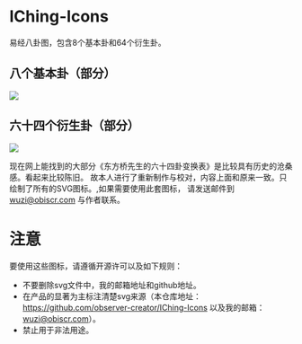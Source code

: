 # IChing-Icons

易经八卦图，包含8个基本卦和64个衍生卦。

## 八个基本卦（部分）

![](https://obiscr.oss-cn-hongkong.aliyuncs.com/res/yi-jing/gitee/8_e.png?versionId=CAEQUBiBgID4mfHPzBciIGVlZjExYjQ1ODJkNDQ3ZGE5ODljZDViNDUzMjU5M2Ex)

## 六十四个衍生卦（部分）

![](https://obiscr.oss-cn-hongkong.aliyuncs.com/res/yi-jing/gitee/64_e.png?versionId=CAEQUBiBgID9m_HPzBciIDVjMmM2MmU0MWUyZjRjMTNhMGVkMTMzNDBhM2NhYmE0)

现在网上能找到的大部分《东方桥先生的六十四卦变换表》是比较具有历史的沧桑感。看起来比较陈旧。
故本人进行了重新制作与校对，内容上面和原来一致。只绘制了所有的SVG图标。,如果需要使用此套图标，
请发送邮件到 wuzi@obiscr.com 与作者联系。

# 注意

要使用这些图标，请遵循开源许可以及如下规则：
+ 不要删除svg文件中，我的邮箱地址和github地址。
+ 在产品的显著为主标注清楚svg来源（本仓库地址：https://github.com/observer-creator/IChing-Icons 以及我的邮箱：wuzi@obiscr.com）。
+ 禁止用于非法用途。
